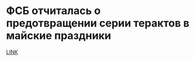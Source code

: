 # ФСБ отчиталась о предотвращении серии терактов в майские праздники



[LINK](https://varlamov.ru/1698508.html)